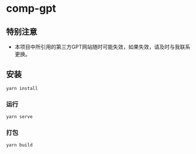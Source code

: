 # comp-gpt

## 特别注意

- 本项目中所引用的第三方GPT网站随时可能失效，如果失效，请及时与我联系更换。

## 安装

```
yarn install
```

### 运行

```
yarn serve
```

### 打包

```
yarn build
```
